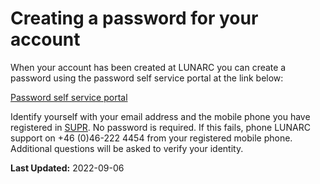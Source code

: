 # Creating a password for your account

When your account has been created at LUNARC you can create a password using the password self service portal at the link below:

[Password self service portal](https://phenix3.lunarc.lu.se/pss)

Identify yourself with your email address and the mobile phone you have registered in [SUPR](https://supr.snic.se/person/). No password is required. If this fails, phone LUNARC support on +46 (0)46-222 4454 from your registered mobile phone. Additional questions will be asked to verify your identity.  

**Last Updated:**
2022-09-06
